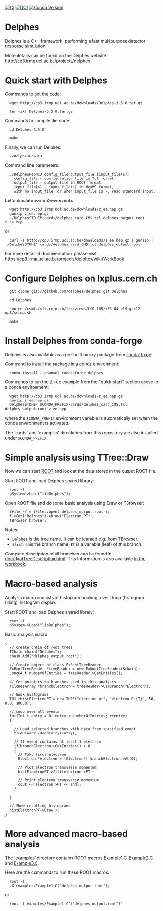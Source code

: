 [![CI](https://github.com/delphes/delphes/actions/workflows/ci.yml/badge.svg)](https://github.com/delphes/delphes/actions/workflows/ci.yml) [![DOI](https://zenodo.org/badge/21390046.svg)](https://zenodo.org/badge/latestdoi/21390046)
[![Conda Version](https://img.shields.io/conda/vn/conda-forge/delphes.svg)](https://anaconda.org/conda-forge/delphes)

Delphes
=======

Delphes is a C++ framework, performing a fast multipurpose detector response simulation.

More details can be found on the Delphes website http://cp3.irmp.ucl.ac.be/projects/delphes

Quick start with Delphes
========================

Commands to get the code:

```
  wget http://cp3.irmp.ucl.ac.be/downloads/Delphes-3.5.0.tar.gz

  tar -zxf Delphes-3.5.0.tar.gz
```

Commands to compile the code:

```
  cd Delphes-3.5.0

  make
```

Finally, we can run Delphes:

```
  ./DelphesHepMC3
```

Command line parameters:

```
  ./DelphesHepMC3 config_file output_file [input_file(s)]
    config_file - configuration file in Tcl format
    output_file - output file in ROOT format,
    input_file(s) - input file(s) in HepMC format,
    with no input_file, or when input_file is -, read standard input.
```

Let's simulate some Z->ee events:

```
  wget http://cp3.irmp.ucl.ac.be/downloads/z_ee.hep.gz
  gunzip z_ee.hep.gz
  ./DelphesSTDHEP cards/delphes_card_CMS.tcl delphes_output.root z_ee.hep
```

or

```
  curl -s http://cp3.irmp.ucl.ac.be/downloads/z_ee.hep.gz | gunzip | ./DelphesSTDHEP cards/delphes_card_CMS.tcl delphes_output.root
```

For more detailed documentation, please visit https://cp3.irmp.ucl.ac.be/projects/delphes/wiki/WorkBook

Configure Delphes on lxplus.cern.ch
====================================

```
  git clone git://github.com/delphes/delphes.git Delphes

  cd Delphes

  source /cvmfs/sft.cern.ch/lcg/views/LCG_105/x86_64-el9-gcc12-opt/setup.sh

  make
```

Install Delphes from conda-forge
================================

Delphes is also available as a pre-built binary package from [conda-forge](https://anaconda.org/conda-forge/delphes).

Command to install the package in a conda environment:

```
  conda install --channel conda-forge delphes
```

Commands to run the Z->ee example from the "quick start" section above in a conda environment:

```
  wget http://cp3.irmp.ucl.ac.be/downloads/z_ee.hep.gz
  gunzip z_ee.hep.gz
  DelphesSTDHEP $CONDA_PREFIX/cards/delphes_card_CMS.tcl delphes_output.root z_ee.hep
```

where the `$CONDA_PREFIX` environment variable is automatically set when the conda environment is activated.

The 'cards' and 'examples' directories from this repository are also installed under `$CONDA_PREFIX`.

Simple analysis using TTree::Draw
=================================

Now we can start [ROOT](root.cern) and look at the data stored in the output ROOT file.

Start ROOT and load Delphes shared library:

```
  root -l
  gSystem->Load("libDelphes");
```

Open ROOT file and do some basic analysis using Draw or TBrowser:

```
  TFile *f = TFile::Open("delphes_output.root");
  f->Get("Delphes")->Draw("Electron.PT");
  TBrowser browser;
```

Notes:
* ```Delphes``` is the tree name. It can be learned e.g. from TBrowser.
* ```Electron```is the branch name; ```PT``` is a variable (leaf) of this branch.

Complete description of all branches can be found in [doc/RootTreeDescription.html](doc/RootTreeDescription.html).
This information is also available [in the workbook](https://cp3.irmp.ucl.ac.be/projects/delphes/wiki/WorkBook/RootTreeDescription).

Macro-based analysis
====================

Analysis macro consists of histogram booking, event loop (histogram filling),
histogram display.

Start ROOT and load Delphes shared library:

```
  root -l
  gSystem->Load("libDelphes");
```

Basic analysis macro:

```
{
  // Create chain of root trees
  TChain chain("Delphes");
  chain.Add("delphes_output.root");

  // Create object of class ExRootTreeReader
  ExRootTreeReader *treeReader = new ExRootTreeReader(&chain);
  Long64_t numberOfEntries = treeReader->GetEntries();

  // Get pointers to branches used in this analysis
  TClonesArray *branchElectron = treeReader->UseBranch("Electron");

  // Book histograms
  TH1 *histElectronPT = new TH1F("electron pt", "electron P_{T}", 50, 0.0, 100.0);

  // Loop over all events
  for(Int_t entry = 0; entry < numberOfEntries; ++entry)
  {

    // Load selected branches with data from specified event
    treeReader->ReadEntry(entry);

    // If event contains at least 1 electron
    if(branchElectron->GetEntries() > 0)
    {
      // Take first electron
      Electron *electron = (Electron*) branchElectron->At(0);

      // Plot electron transverse momentum
      histElectronPT->Fill(electron->PT);

      // Print electron transverse momentum
      cout << electron->PT << endl;
    }

  }

  // Show resulting histograms
  histElectronPT->Draw();
}
```

More advanced macro-based analysis
==================================

The 'examples' directory contains ROOT macros [Example1.C](examples/Example1.C), [Example2.C](examples/Example2.C) and [Example3.C](examples/Example3.C).

Here are the commands to run these ROOT macros:

```
  root -l
  .X examples/Example1.C("delphes_output.root");
```

or

```
  root -l examples/Example1.C'("delphes_output.root")'
```
